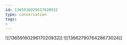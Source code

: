 ```yaml
---
id: 1365916029617020932
type: conversation
tags:
- 
---
```

![[1365916029617020932]]
![[1366279076428673024]]

